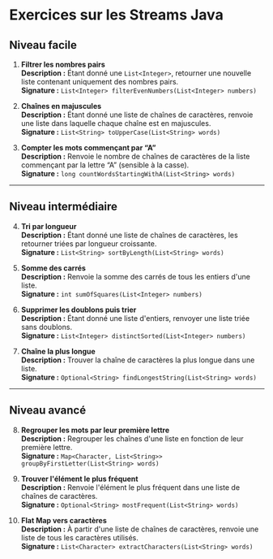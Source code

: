 # Exercices sur les Streams Java

## Niveau facile

1. **Filtrer les nombres pairs**  
   **Description :** Étant donné une `List<Integer>`, retourner une nouvelle liste contenant uniquement des nombres pairs.  
   **Signature :** `List<Integer> filterEvenNumbers(List<Integer> numbers)`

2. **Chaînes en majuscules**  
   **Description :** Étant donné une liste de chaînes de caractères, renvoie une liste dans laquelle chaque chaîne est en majuscules.  
   **Signature :** `List<String> toUpperCase(List<String> words)`

3. **Compter les mots commençant par “A”**  
   **Description :** Renvoie le nombre de chaînes de caractères de la liste commençant par la lettre “A” (sensible à la casse).  
   **Signature :** `long countWordsStartingWithA(List<String> words)`

---

## Niveau intermédiaire

4. **Tri par longueur**  
   **Description :** Étant donné une liste de chaînes de caractères, les retourner triées par longueur croissante.  
   **Signature :** `List<String> sortByLength(List<String> words)`

5. **Somme des carrés**  
   **Description :** Renvoie la somme des carrés de tous les entiers d'une liste.  
   **Signature :** `int sumOfSquares(List<Integer> numbers)`

6. **Supprimer les doublons puis trier**  
   **Description :** Étant donné une liste d'entiers, renvoyer une liste triée sans doublons.  
   **Signature :** `List<Integer> distinctSorted(List<Integer> numbers)`

7. **Chaîne la plus longue**  
   **Description :** Trouver la chaîne de caractères la plus longue dans une liste.  
   **Signature :** `Optional<String> findLongestString(List<String> words)`

---

## Niveau avancé

8. **Regrouper les mots par leur première lettre**  
   **Description :** Regrouper les chaînes d'une liste en fonction de leur première lettre.  
   **Signature :** `Map<Character, List<String>> groupByFirstLetter(List<String> words)`

9. **Trouver l'élément le plus fréquent**  
   **Description :** Renvoie l'élément le plus fréquent dans une liste de chaînes de caractères.  
   **Signature :** `Optional<String> mostFrequent(List<String> words)`

10. **Flat Map vers caractères**  
    **Description :** À partir d'une liste de chaînes de caractères, renvoie une liste de tous les caractères utilisés.  
    **Signature :** `List<Character> extractCharacters(List<String> words)`
